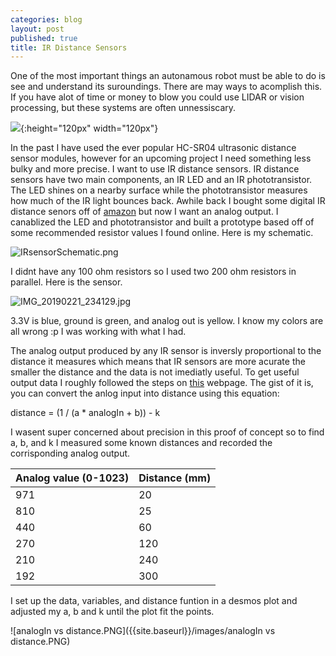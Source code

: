 ```yaml
---
categories: blog
layout: post
published: true
title: IR Distance Sensors
---
```

One of the most important things an autonamous robot must be able to do is see and understand its suroundings. There are may ways to acomplish this. If you have alot of time or money to blow you could use LIDAR or vision processing, but these systems are often unnessiscary.

![]({{site.baseurl}}/images/HC-SR04.jpg){:height="120px" width="120px"}

In the past I have used the ever popular HC-SR04 ultrasonic distance sensor modules, however for an upcoming project I need something less bulky and more precise. I want to use IR distance sensors. IR distance sensors have two main components, an IR LED and an IR phototransistor. The LED shines on a nearby surface while the phototransistor measures how much of the IR light bounces back. Awhile back I bought some digital IR distance senors off of [amazon](https://www.amazon.com/OSOYOO-Infrared-Obstacle-Avoidance-Arduino/dp/B01I57HIJ0/ref=sr_1_4?ie=UTF8&qid=1550812474&sr=8-4&keywords=ir+distance+sensor) but now I want an analog output. I canablized the LED and phototransistor and built a prototype based off of some recommended resistor values I found online. Here is my schematic.

![IRsensorSchematic.png]({{site.baseurl}}/images/IRsensorSchematic.png)

I didnt have any 100 ohm resistors so I used two 200 ohm resistors in parallel. Here is the sensor.

![IMG_20190221_234129.jpg]({{site.baseurl}}/images/IMG_20190221_234129.jpg)

3.3V is blue, ground is green, and analog out is yellow. I know my colors are all wrong :p I was working with what I had.

The analog output produced by any IR sensor is inversly proportional to the distance it measures which means that IR sensors are more acurate the smaller the distance and the data is not imediatly useful. To get useful output data I roughly followed the steps on [this](https://home.roboticlab.eu/en/examples/sensor/ir_distance) webpage. The gist of it is, you can convert the anlog input into distance using this equation:

distance = (1 / (a * analogIn + b)) - k

I wasent super concerned about precision in this proof of concept so to find a, b, and k I measured some known distances and recorded the corrisponding analog output.

| Analog value (0-1023)  | Distance (mm) |
| ----------- | ----------- |
| 971 | 20 |
| 810 | 25 |
| 440 | 60 |
| 270 | 120 |
| 210 | 240 |
| 192 | 300 |

I set up the data, variables, and distance funtion in a desmos plot and adjusted my a, b and k until the plot fit the points.

![analogIn vs distance.PNG]({{site.baseurl}}/images/analogIn vs distance.PNG)








